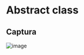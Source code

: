 # Abstract class

## Captura 
![image](https://github.com/ItzelFuentes/IAFC_Portafolio_Evidencias_DDI_GIDS4093/assets/106613946/ac973a24-c23b-431d-92ed-c0c115eba20f)

